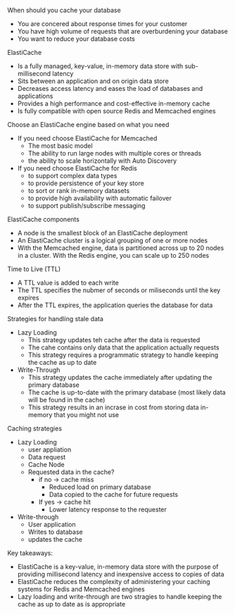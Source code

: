 When should you cache your database
- You are concered about response times for your customer 
- You have high volume of requests that are overburdening your database 
- You want to reduce your database costs 

ElastiCache
- Is a fully managed, key-value, in-memory data store with sub-millisecond latency 
- Sits between an application and on origin data store 
- Decreases access latency and eases the load of databases and applications 
- Provides a high performance and cost-effective in-memory cache 
- Is fully compatible with open source Redis and Memcached engines 

Choose an ElastiCache engine based on what you need
- If you need choose ElastiCache for Memcached
	- The most basic model 
	- The ability to run large nodes with multiple cores or threads 
	- the ability to scale horizontally with Auto Discovery 
- If you need choose ElastiCache for Redis 
	- to support complex data types 
	- to provide persistence of your key store 
	- to sort or rank in-memory datasets 
	- to provide high availability with automatic failover 
	- to support publish/subscribe messaging 

ElastiCache components
- A node is the smallest block of an ElastiCache deployment 
- An ElastiCache cluster is a logical grouping of one or more nodes 
- With the Memcached engine, data is partitioned across up to 20 nodes in a cluster. With the Redis engine, you can scale up to 250 nodes 

Time to Live (TTL)
- A TTL value is added to each write 
- The TTL specifies the nubmer of seconds or miliseconds until the key expires 
- After the TTL expires, the application queries the database for data 

Strategies for handling stale data 
- Lazy Loading 
	- This strategy updates teh cache after the data is requested 
	- The cahe contains only data that the application actually requests 
	- This strategy requires a programmatic strategy to handle keeping the cache as up to date 
- Write-Through 
	- This strategy updates the cache immediately after updating the primary database
	- The cache is up-to-date with the primary database (most likely data will be found in the cache)
	- This strategy results in an incrase in cost from storing data in-memory that you might not use 

Caching strategies
- Lazy Loading 
	- user appliation 
	- Data request 
	- Cache Node 
	- Requested data in the cache?
		- if no -> cache miss 
			- Reduced load on primary database 
			- Data copied to the cache for future requests 
		- If yes -> cache hit 
			- Lower latency response to the requester 
- Write-through 
	- User application 
	- Writes to database
	- updates the cache 

Key takeaways:
- ElastiCache is a key-value, in-memory data store with the purpose of providing millisecond latency and inexpensive access to copies of data 
- ElastiCache reduces the complexity of administering your caching systems for Redis and Memcached engines 
- Lazy loading and write-through are two stragies to handle keeping the cache as up to date as is appropriate 

